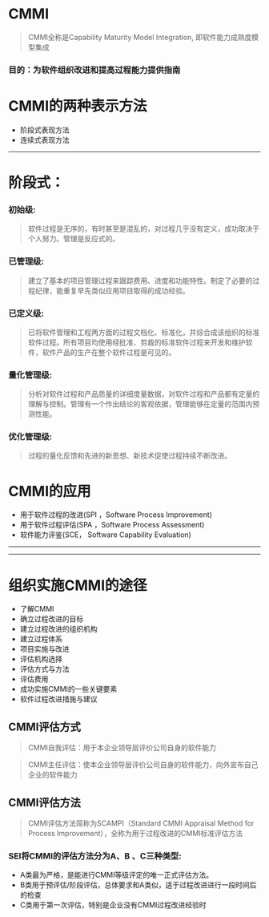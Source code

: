 # CMMI
> CMMI全称是Capability Maturity Model Integration, 即软件能力成熟度模型集成

### 目的：为软件组织改进和提高过程能力提供指南

# CMMI的两种表示方法 
* 阶段式表现方法 
* 连续式表现方法

***
# 阶段式：
### 初始级:
>软件过程是无序的，有时甚至是混乱的，对过程几乎没有定义，成功取决于个人努力。管理是反应式的。 
### 已管理级:
>建立了基本的项目管理过程来跟踪费用、进度和功能特性。制定了必要的过程纪律，能重复早先类似应用项目取得的成功经验。 
### 已定义级:
>已将软件管理和工程两方面的过程文档化、标准化，并综合成该组织的标准软件过程。所有项目均使用经批准、剪裁的标准软件过程来开发和维护软件，软件产品的生产在整个软件过程是可见的。 
### 量化管理级:
>分析对软件过程和产品质量的详细度量数据，对软件过程和产品都有定量的理解与控制。管理有一个作出结论的客观依据，管理能够在定量的范围内预测性能。 
### 优化管理级:
>过程的量化反馈和先进的新思想、新技术促使过程持续不断改进。

# CMMI的应用
* 用于软件过程的改进(SPI ，Software Process Improvement) 
* 用于软件过程评估(SPA ，Software Process Assessment)
* 软件能力评鉴(SCE， Software Capability Evaluation)

***
***
# 组织实施CMMI的途径 
* 了解CMMI
* 确立过程改进的目标
* 建立过程改进的组织机构
* 建立过程体系 
* 项目实施与改进 
* 评估机构选择
* 评估方式与方法
* 评估费用
* 成功实施CMMI的一些关键要素
* 软件过程改进措施与建议

## CMMI评估方式
>CMMI自我评估：用于本企业领导层评价公司自身的软件能力

>CMMI主任评估：使本企业领导层评价公司自身的软件能力，向外宣布自己企业的软件能力

## CMMI评估方法
>CMMI评估方法简称为SCAMPI（Standard CMMI Appraisal Method for Process Improvement），全称为用于过程改进的CMMI标准评估方法

### SEI将CMMI的评估方法分为A、B 、C三种类型:
* A类最为严格，是能进行CMMI等级评定的唯一正式评估方法。
* B类用于预评估/阶段评估，总体要求和A类似，适于过程改进进行一段时间后的检查
* C类用于第一次评估，特别是企业没有CMMI过程改进经验时
